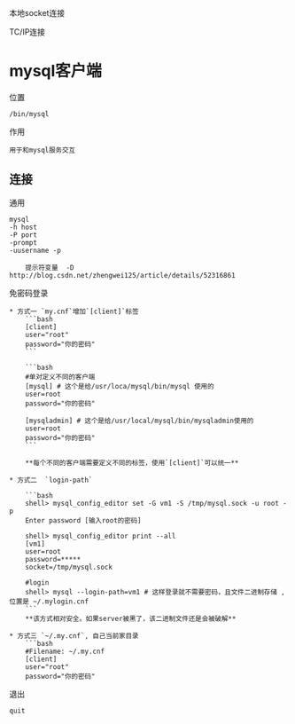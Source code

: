 
本地socket连接


TC/IP连接



# mysql客户端


位置

    /bin/mysql
    
作用

    用于和mysql服务交互
        
## 连接

通用

    mysql 
    -h host 
    -P port 
    -prompt 
    -uusername -p
    
        提示符变量  -D   
    http://blog.csdn.net/zhengwei125/article/details/52316861


免密码登录

    * 方式一 `my.cnf`增加`[client]`标签   
        ```bash   
        [client]   
        user="root"  
        password="你的密码"  
        ```
        
        ```bash
        #单对定义不同的客户端
        [mysql] # 这个是给/usr/loca/mysql/bin/mysql 使用的
        user=root
        password="你的密码"
        
        [mysqladmin] # 这个是给/usr/local/mysql/bin/mysqladmin使用的
        user=root
        password="你的密码"
        ```
    
        **每个不同的客户端需要定义不同的标签，使用`[client]`可以统一**
        
    * 方式二  `login-path`
        
        ```bash
        shell> mysql_config_editor set -G vm1 -S /tmp/mysql.sock -u root -p
        Enter password [输入root的密码]
        
        shell> mysql_config_editor print --all
        [vm1]
        user=root
        password=*****
        socket=/tmp/mysql.sock
        
        #login
        shell> mysql --login-path=vm1 # 这样登录就不需要密码，且文件二进制存储 ,位置是 ~/.mylogin.cnf
        ```
        **该方式相对安全。如果server被黑了，该二进制文件还是会被破解**
            
    * 方式三 `~/.my.cnf`, 自己当前家目录
        ```bash
        #Filename: ~/.my.cnf
        [client]
        user="root"
        password="你的密码"
 

退出

    quit